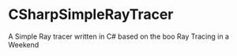# CSharpSimpleRayTracer
A Simple Ray tracer written in C# based on the boo Ray Tracing in a Weekend
